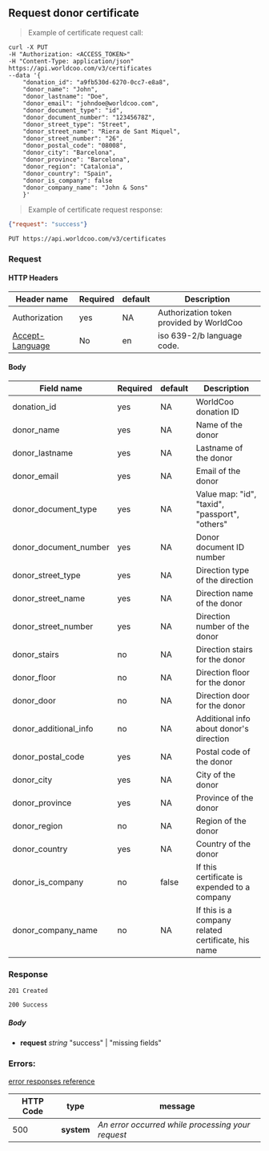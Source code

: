 ## Request donor certificate

> Example of certificate request call:

```shell
curl -X PUT
-H "Authorization: <ACCESS_TOKEN>"
-H "Content-Type: application/json"
https://api.worldcoo.com/v3/certificates
--data '{
    "donation_id": "a9fb530d-6270-0cc7-e8a8",
    "donor_name": "John",
    "donor_lastname": "Doe",
    "donor_email": "johndoe@worldcoo.com",
    "donor_document_type": "id",
    "donor_document_number": "12345678Z",
    "donor_street_type": "Street",
    "donor_street_name": "Riera de Sant Miquel",
    "donor_street_number": "26",
    "donor_postal_code": "08008",
    "donor_city": "Barcelona",
    "donor_province": "Barcelona",
    "donor_region": "Catalonia",
    "donor_country": "Spain",
    "donor_is_company": false
    "donor_company_name": "John & Sons"
    }'
```

> Example of certificate request response:

```json
{"request": "success"}
```

`PUT https://api.worldcoo.com/v3/certificates`

### Request

#### HTTP Headers

Header name | Required | default | Description
---------- | ------- | ------- | -------
Authorization | yes | NA | Authorization token provided by WorldCoo
[Accept-Language](https://www.w3.org/Protocols/rfc2616/rfc2616-sec14.html#sec14.4) | No | en | iso 639-2/b language code.

#### Body

Field name | Required | default | Description
---------- | ------- | ------- | -------
donation_id | yes | NA | WorldCoo donation ID
donor_name | yes | NA | Name of the donor
donor_lastname | yes | NA | Lastname of the donor
donor_email | yes | NA | Email of the donor
donor_document_type | yes | NA | Value map: "id", "taxid", "passport", "others"
donor_document_number | yes | NA | Donor document ID number
donor_street_type | yes | NA | Direction type of the direction
donor_street_name | yes | NA | Direction name of the donor
donor_street_number | yes | NA | Direction number of the donor
donor_stairs | no | NA | Direction stairs for the donor
donor_floor | no | NA | Direction floor for the donor
donor_door | no | NA | Direction door for the donor
donor_additional_info | no | NA | Additional info about donor's direction
donor_postal_code | yes | NA | Postal code of the donor
donor_city | yes | NA | City of the donor
donor_province | yes | NA | Province of the donor
donor_region | no | NA | Region of the donor
donor_country | yes | NA | Country of the donor
donor_is_company | no | false | If this certificate is expended to a company
donor_company_name | no | NA | If this is a company related certificate, his name



### Response

`201 Created`

`200 Success`

##### Body
- **request** *string* "success" | "missing fields"

### Errors:

[error responses reference](#errors-response-reference)


HTTP Code | type | message
--------- | ---- | -------
500 | **system** | *An error occurred while processing your request*
